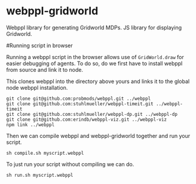 # webppl-gridworld
Webppl library for generating Gridworld MDPs. JS library for displaying Gridworld. 

#Running script in browser

Running a webppl script in the browser allows use of `GridWorld.draw` for easier debugging of agents. To do so, do we first have to install webppl from source and link it to node. 

This clones webppl into the directory above yours and links it to the global node webppl installation.

```
git clone git@github.com:probmods/webppl.git ../webppl
git clone git@github.com:stuhlmueller/webppl-timeit.git ../webppl-timeit
git clone git@github.com:stuhlmueller/webppl-dp.git ../webppl-dp
git clone git@github.com:erindb/webppl-viz.git ../webppl-viz
npm link ../webppl
```

Then we can compile webppl and webppl-gridworld together and run your script.

```
sh compile.sh myscript.webppl
```

To just run your script without compiling we can do. 

```
sh run.sh myscript.webppl
```
